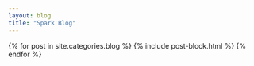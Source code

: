 ```yaml
---
layout: blog
title: "Spark Blog"
---
```


{% for post in site.categories.blog %}
  {% include post-block.html %}
{% endfor %}

